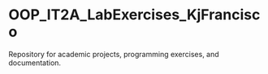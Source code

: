 # OOP_IT2A_LabExercises_KjFrancisco
Repository for academic projects, programming exercises, and documentation.
